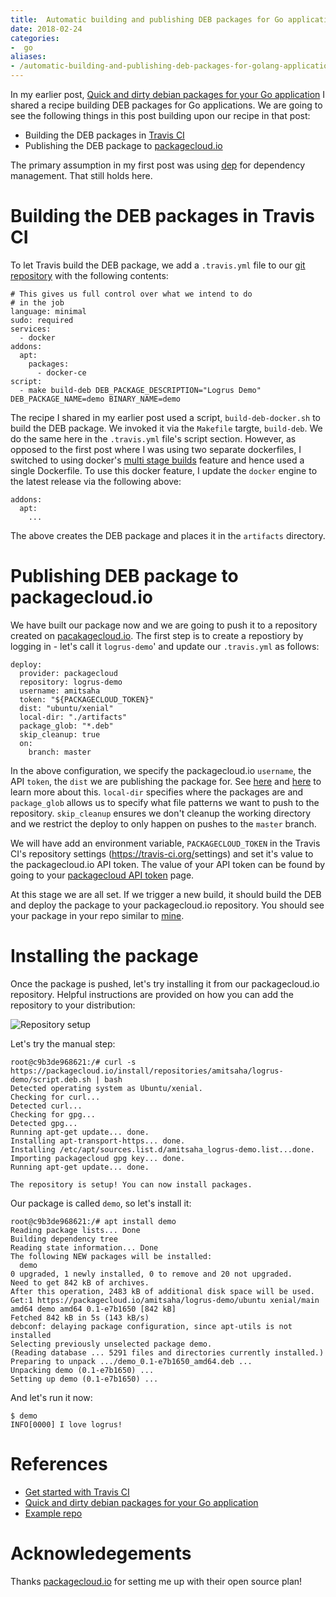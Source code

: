 ```yaml
---
title:  Automatic building and publishing DEB packages for Go applications 
date: 2018-02-24
categories:
-  go
aliases:
- /automatic-building-and-publishing-deb-packages-for-golang-applications.html
---
```


In my earlier post, [Quick and dirty debian packages for your Go application](http://echorand.me/quick-and-dirty-debian-packages-for-your-golang-application.html)
I shared a recipe building DEB packages for Go applications. We are going to see the following things in this post building
upon our recipe in that post:

- Building the DEB packages in [Travis CI](https://travis-ci.org/amitsaha/golang-packaging-demo)
- Publishing the DEB package to [packagecloud.io](https://packagecloud.io)

The primary assumption in my first post was using [dep](https://golang.github.io/dep/) for dependency management. 
That still holds here.

# Building the DEB packages in Travis CI

To let Travis build the DEB package, we add a `.travis.yml` file to our [git repository](https://github.com/amitsaha/golang-packaging-demo)
with the following contents:

```
# This gives us full control over what we intend to do
# in the job
language: minimal
sudo: required
services:
  - docker
addons:
  apt:
    packages:
      - docker-ce
script:
  - make build-deb DEB_PACKAGE_DESCRIPTION="Logrus Demo" DEB_PACKAGE_NAME=demo BINARY_NAME=demo

```

The recipe I shared in my earlier post used a script, `build-deb-docker.sh` to build the DEB package. We invoked
it via the `Makefile` targte, `build-deb`. We do the same here in the `.travis.yml` file's script section. However,
as opposed to the first post where I was using two separate dockerfiles, I switched to using docker's
[multi stage builds](https://docs.docker.com/develop/develop-images/multistage-build/) feature and hence used
a single Dockerfile. To use this docker feature, I update the `docker` engine to the latest release via the following
above:

```
addons:
  apt:
    ...
```

The above creates the DEB package and places it in the `artifacts` directory.

# Publishing DEB package to packagecloud.io

We have built our package now and we are going to push it to a repository created on [pacakagecloud.io](https://packagecloud.io). The first step is to create a repostiory by logging in - let's call it `logrus-demo`'
and update our `.travis.yml` as follows:

```
deploy:
  provider: packagecloud
  repository: logrus-demo 
  username: amitsaha
  token: "${PACKAGECLOUD_TOKEN}"
  dist: "ubuntu/xenial"   
  local-dir: "./artifacts"
  package_glob: "*.deb"
  skip_cleanup: true
  on:
    branch: master
```

In the above configuration, we specify the packagecloud.io `username`, the API `token`, the `dist` we are publishing
the package for. See [here](https://packagecloud.io/docs#anchor-debian) and [here](https://packagecloud.io/docs#anchor-ubuntu)
to learn more about this. `local-dir` specifies where the packages are and `package_glob` allows us to specify what
file patterns we want to push to the repository. `skip_cleanup` ensures we don't cleanup the working directory
and we restrict the deploy to only happen on pushes to the `master` branch.

We will have add an environment variable, `PACKAGECLOUD_TOKEN` in the Travis CI's repository 
settings (https://travis-ci.org/<github repo>settings) and set it's value to the packagecloud.io API token.
The value of your API token can be found by going to your [packagecloud API token](https://packagecloud.io/api_token) 
page.

At this stage we are all set. If we trigger a new build, it should build the DEB and deploy the package to your
packagecloud.io repository. You should see your package in your repo similar to [mine](https://packagecloud.io/amitsaha/logrus-demo).

# Installing the package

Once the package is pushed, let's try installing it from our packagecloud.io repository. Helpful instructions
are provided on how you can add the repository to your distribution:

![Repository setup]({filename}/images/package_cloud1.png "Repository setup instructions")

Let's try the manual step:


```
root@c9b3de968621:/# curl -s https://packagecloud.io/install/repositories/amitsaha/logrus-demo/script.deb.sh | bash
Detected operating system as Ubuntu/xenial.
Checking for curl...
Detected curl...
Checking for gpg...
Detected gpg...
Running apt-get update... done.
Installing apt-transport-https... done.
Installing /etc/apt/sources.list.d/amitsaha_logrus-demo.list...done.
Importing packagecloud gpg key... done.
Running apt-get update... done.

The repository is setup! You can now install packages.
```

Our package is called `demo`, so let's install it:

```
root@c9b3de968621:/# apt install demo
Reading package lists... Done
Building dependency tree
Reading state information... Done
The following NEW packages will be installed:
  demo
0 upgraded, 1 newly installed, 0 to remove and 20 not upgraded.
Need to get 842 kB of archives.
After this operation, 2483 kB of additional disk space will be used.
Get:1 https://packagecloud.io/amitsaha/logrus-demo/ubuntu xenial/main amd64 demo amd64 0.1-e7b1650 [842 kB]
Fetched 842 kB in 5s (143 kB/s)
debconf: delaying package configuration, since apt-utils is not installed
Selecting previously unselected package demo.
(Reading database ... 5291 files and directories currently installed.)
Preparing to unpack .../demo_0.1-e7b1650_amd64.deb ...
Unpacking demo (0.1-e7b1650) ...
Setting up demo (0.1-e7b1650) ...

```
And let's run it now:

```
$ demo
INFO[0000] I love logrus!

```


# References

- [Get started with Travis CI](https://docs.travis-ci.com/user/getting-started)
- [Quick and dirty debian packages for your Go application
](http://echorand.me/quick-and-dirty-debian-packages-for-your-golang-application.html)
- [Example repo](https://github.com/amitsaha/golang-packaging-demo)

# Acknowledegements

Thanks [packagecloud.io](https://packagecloud.io) for setting me up with their open source plan!

